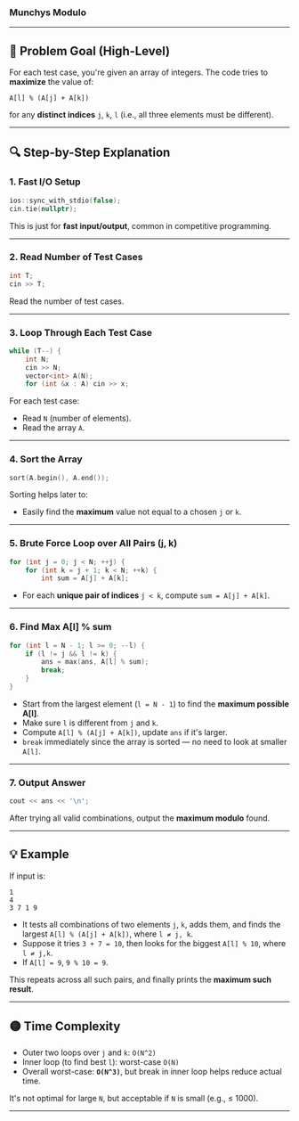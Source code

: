 ### Munchys Modulo


---

## 🧠 **Problem Goal (High-Level)**

For each test case, you're given an array of integers. The code tries to **maximize** the value of:

```
A[l] % (A[j] + A[k])
```

for any **distinct indices** `j`, `k`, `l` (i.e., all three elements must be different).

---

## 🔍 **Step-by-Step Explanation**

### 1. **Fast I/O Setup**

```cpp
ios::sync_with_stdio(false);
cin.tie(nullptr);
```

This is just for **fast input/output**, common in competitive programming.

---

### 2. **Read Number of Test Cases**

```cpp
int T;
cin >> T;
```

Read the number of test cases.

---

### 3. **Loop Through Each Test Case**

```cpp
while (T--) {
    int N;
    cin >> N;
    vector<int> A(N);
    for (int &x : A) cin >> x;
```

For each test case:

* Read `N` (number of elements).
* Read the array `A`.

---

### 4. **Sort the Array**

```cpp
sort(A.begin(), A.end());
```

Sorting helps later to:

* Easily find the **maximum** value not equal to a chosen `j` or `k`.

---

### 5. **Brute Force Loop over All Pairs (j, k)**

```cpp
for (int j = 0; j < N; ++j) {
    for (int k = j + 1; k < N; ++k) {
        int sum = A[j] + A[k];
```

* For each **unique pair of indices** `j < k`, compute `sum = A[j] + A[k]`.

---

### 6. **Find Max A\[l] % sum**

```cpp
for (int l = N - 1; l >= 0; --l) {
    if (l != j && l != k) {
        ans = max(ans, A[l] % sum);
        break;
    }
}
```

* Start from the largest element (`l = N - 1`) to find the **maximum possible A\[l]**.
* Make sure `l` is different from `j` and `k`.
* Compute `A[l] % (A[j] + A[k])`, update `ans` if it's larger.
* `break` immediately since the array is sorted — no need to look at smaller `A[l]`.

---

### 7. **Output Answer**

```cpp
cout << ans << '\n';
```

After trying all valid combinations, output the **maximum modulo** found.

---

## 💡 Example

If input is:

```
1
4
3 7 1 9
```

* It tests all combinations of two elements `j`, `k`, adds them, and finds the largest `A[l] % (A[j] + A[k])`, where `l ≠ j, k`.
* Suppose it tries `3 + 7 = 10`, then looks for the biggest `A[l] % 10`, where `l ≠ j,k`.
* If `A[l] = 9`, `9 % 10 = 9`.

This repeats across all such pairs, and finally prints the **maximum such result**.

---

## 🟡 Time Complexity

* Outer two loops over `j` and `k`: `O(N^2)`
* Inner loop (to find best `l`): worst-case `O(N)`
* Overall worst-case: **`O(N^3)`**, but break in inner loop helps reduce actual time.

It's not optimal for large `N`, but acceptable if `N` is small (e.g., ≤ 1000).

---

